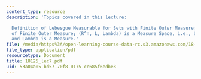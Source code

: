 ```yaml
---
content_type: resource
description: 'Topics covered in this lecture:

  Definition of Lebesgue Measurable for Sets with Finite Outer Measure; Remove Restriction
  of Finite Outer Measure; (R^n, L, Lambda) is a Measure Space, i.e., L is a Sigma-algebra,
  and Lambda is a Measure.'
file: /media/https%3A/open-learning-course-data-rc.s3.amazonaws.com/18-125-measure-and-integration-fall-2003/53a04a05bd5770f80175cc685f6edbe3_18125_lec7.pdf
file_type: application/pdf
resourcetype: Document
title: 18125_lec7.pdf
uid: 53a04a05-bd57-70f8-0175-cc685f6edbe3
---
```

